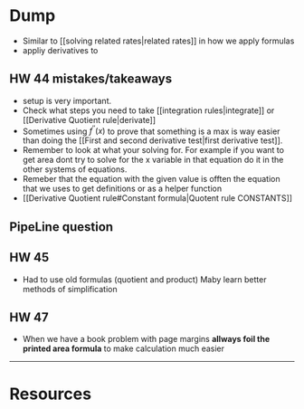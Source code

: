 
# Dump
- Similar to [[solving related rates|related rates]] in how we apply formulas
- appliy derivatives to

## HW 44 mistakes/takeaways 
- setup is very important.
- Check what steps you need to take [[integration rules|integrate]] or [[Derivative Quotient rule|derivate]] 
- Sometimes using $f^{''}(x)$ to prove that something is a max is way easier than doing the [[First and second derivative test|first derivative test]]. 
- Remember to look at what your solving for. For example if you want to get area dont try to solve for the x variable in that equation do it in the other systems of equations.
- Remeber that the equation with the given value is offten the equation that we uses to get definitions or as a helper function
- [[Derivative Quotient rule#Constant formula|Quotent rule CONSTANTS]]
## PipeLine question



## HW 45
- Had to use old formulas (quotient and product) Maby learn better methods of simplification 

## HW 47
- When we have a book problem with page margins **allways foil the printed area formula** to make calculation much easier

---
# Resources 
